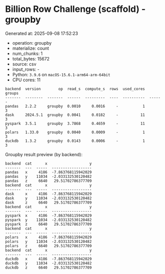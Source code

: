 # Billion Row Challenge (scaffold) - groupby

Generated at: 2025-09-08 17:52:23

- operation: groupby
- materialize: count
- num_chunks: 1
- total_bytes: 15672
- source: csv
- input_rows: -
- Python: `3.9.6` on `macOS-15.6.1-arm64-arm-64bit`
- CPU cores: 11

```text
backend  version        op  read_s  compute_s  rows  used_cores  groups
-------  --------  -------  ------  ---------  ----  ----------  ------
pandas   2.2.2     groupby  0.0010     0.0016     -           1       3
dask     2024.5.1  groupby  0.0041     0.0182     -          11       3
pyspark  3.5.1     groupby  3.7868     0.4659     -          11       3
polars   1.33.0    groupby  0.0040     0.0009     -           1       3
duckdb   1.3.2     groupby  0.0143     0.0006     -           1       3
```

Groupby result preview (by backend):

```text
backend  cat      x                   y
-------  ---  -----  ------------------
pandas   x     4186  -7.863768115942029
pandas   y    11034  -2.033132530120482
pandas   z     6640   29.51702786377709
backend  cat      x                   y
-------  ---  -----  ------------------
dask     x     4186  -7.863768115942029
dask     y    11034  -2.033132530120482
dask     z     6640   29.51702786377709
backend  cat      x                   y
-------  ---  -----  ------------------
pyspark  x     4186  -7.863768115942029
pyspark  y    11034  -2.033132530120482
pyspark  z     6640   29.51702786377709
backend  cat      x                   y
-------  ---  -----  ------------------
polars   x     4186  -7.863768115942029
polars   y    11034  -2.033132530120482
polars   z     6640   29.51702786377709
backend  cat      x                   y
-------  ---  -----  ------------------
duckdb   x     4186  -7.863768115942029
duckdb   y    11034  -2.033132530120482
duckdb   z     6640   29.51702786377709
```
